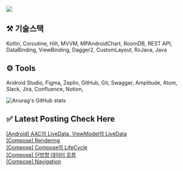 


<a href="mailto:bvegemilb@gmail.com" target="_blank"><img src="https://img.shields.io/badge/Gmail-c5221f?style=flat-square&logo=Gmail&logoColor=white"/></a>



## ⚒️ 기술스택

Kotlin, Coroutine, Hilt, MVVM, MPAndroidChart, RoomDB, REST API, DataBinding, ViewBinding, Dagger2, CustomLayout, RxJava, Java




## ⚙️ Tools

Android Studio, Figma, Zeplin, GitHub, Git, Swagger, Amplitude, Atom, Slack, Jira, Confluence, Notion,




![Anurag's GitHub stats](https://github-readme-stats.vercel.app/api?username=eunie9498&show_icons=true&theme=radical)



## ✅  Latest Posting Check Here 

[[Android] AAC의 LiveData, ViewModel의 LiveData](https://kong-droid.com/entry/Android-AAC%EC%9D%98-LiveData-ViewModel%EC%9D%98-LiveData) <br>[[Compose] Rendering](https://kong-droid.com/entry/Compose-Rendering) <br>[[Compose] Compose의 LifeCycle](https://kong-droid.com/entry/Compose-Compose%EC%9D%98-LifeCycle) <br>[[Compose] 단방향 데이터 흐름](https://kong-droid.com/entry/Compose-%EB%8B%A8%EB%B0%A9%ED%96%A5-%EB%8D%B0%EC%9D%B4%ED%84%B0-%ED%9D%90%EB%A6%84) <br>[[Compose] Navigation](https://kong-droid.com/entry/Compose-Navigation) <br>